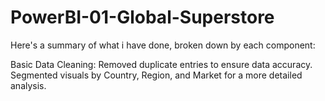 # PowerBI-01-Global-Superstore

Here's a summary of what i have done, broken down by each component:

Basic Data Cleaning: 
 Removed duplicate entries to ensure data accuracy.
 Segmented visuals by Country, Region, and Market for a more detailed analysis.

